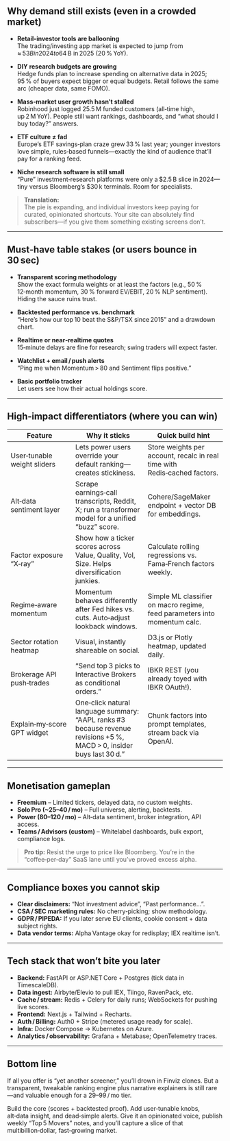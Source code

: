 ## Why demand still exists (even in a crowded market)

- **Retail‑investor tools are ballooning**  
  The trading/investing app market is expected to jump from ≈ $53 B in 2024 to $64 B in 2025 (20 % YoY).

- **DIY research budgets are growing**  
  Hedge funds plan to increase spending on alternative data in 2025; 95 % of buyers expect bigger or equal budgets. Retail follows the same arc (cheaper data, same FOMO).

- **Mass‑market user growth hasn’t stalled**  
  Robinhood just logged 25.5 M funded customers (all‑time high, up 2 M YoY). People still want rankings, dashboards, and “what should I buy today?” answers.

- **ETF culture ≠ fad**  
  Europe’s ETF savings‑plan craze grew 33 % last year; younger investors love simple, rules‑based funnels—exactly the kind of audience that’ll pay for a ranking feed.

- **Niche research software is still small**  
  “Pure” investment‑research platforms were only a $2.5 B slice in 2024—tiny versus Bloomberg’s $30 k terminals. Room for specialists.

> **Translation:**  
> The pie is expanding, and individual investors keep paying for curated, opinionated shortcuts. Your site can absolutely find subscribers—if you give them something existing screens don’t.

---

## Must‑have table stakes (or users bounce in 30 sec)

- **Transparent scoring methodology**  
  Show the exact formula weights or at least the factors (e.g., 50 % 12‑month momentum, 30 % forward EV/EBIT, 20 % NLP sentiment). Hiding the sauce ruins trust.

- **Backtested performance vs. benchmark**  
  “Here’s how our top 10 beat the S&P/TSX since 2015” and a drawdown chart.

- **Realtime or near‑realtime quotes**  
  15‑minute delays are fine for research; swing traders will expect faster.

- **Watchlist + email / push alerts**  
  “Ping me when Momentum > 80 and Sentiment flips positive.”

- **Basic portfolio tracker**  
  Let users see how their actual holdings score.

---

## High‑impact differentiators (where you can win)

| Feature                     | Why it sticks                                                          | Quick build hint                                                        |
|-----------------------------|------------------------------------------------------------------------|--------------------------------------------------------------------------|
| User‑tunable weight sliders | Lets power users override your default ranking—creates stickiness.     | Store weights per account, recalc in real time with Redis‑cached factors. |
| Alt‑data sentiment layer    | Scrape earnings‑call transcripts, Reddit, X; run a transformer model for a unified “buzz” score. | Cohere/SageMaker endpoint + vector DB for embeddings.                    |
| Factor exposure “X‑ray”     | Show how a ticker scores across Value, Quality, Vol, Size. Helps diversification junkies. | Calculate rolling regressions vs. Fama‑French factors weekly.            |
| Regime‑aware momentum       | Momentum behaves differently after Fed hikes vs. cuts. Auto‑adjust lookback windows. | Simple ML classifier on macro regime, feed parameters into momentum calc. |
| Sector rotation heatmap     | Visual, instantly shareable on social.                                 | D3.js or Plotly heatmap, updated daily.                                  |
| Brokerage API push‑trades   | “Send top 3 picks to Interactive Brokers as conditional orders.”       | IBKR REST (you already toyed with IBKR OAuth!).                          |
| Explain‑my‑score GPT widget | One‑click natural language summary: “AAPL ranks #3 because revenue revisions +5 %, MACD > 0, insider buys last 30 d.” | Chunk factors into prompt templates, stream back via OpenAI.            |

---

## Monetisation gameplan

- **Freemium** – Limited tickers, delayed data, no custom weights.  
- **Solo Pro (~$25–$40 / mo)** – Full universe, alerting, backtests.  
- **Power ($80–$120 / mo)** – Alt‑data sentiment, broker integration, API access.  
- **Teams / Advisors (custom)** – Whitelabel dashboards, bulk export, compliance logs.

> **Pro tip:** Resist the urge to price like Bloomberg. You’re in the “coffee‑per‑day” SaaS lane until you’ve proved excess alpha.

---

## Compliance boxes you cannot skip

- **Clear disclaimers:** “Not investment advice”, “Past performance…”.  
- **CSA / SEC marketing rules:** No cherry‑picking; show methodology.  
- **GDPR / PIPEDA:** If you later serve EU clients, cookie consent + data subject rights.  
- **Data vendor terms:** Alpha Vantage okay for redisplay; IEX realtime isn’t.

---

## Tech stack that won’t bite you later

- **Backend:** FastAPI or ASP.NET Core + Postgres (tick data in TimescaleDB).  
- **Data ingest:** Airbyte/Elevio to pull IEX, Tiingo, RavenPack, etc.  
- **Cache / stream:** Redis + Celery for daily runs; WebSockets for pushing live scores.  
- **Frontend:** Next.js + Tailwind + Recharts.  
- **Auth / Billing:** Auth0 + Stripe (metered usage ready for scale).  
- **Infra:** Docker Compose → Kubernetes on Azure.  
- **Analytics / observability:** Grafana + Metabase; OpenTelemetry traces.

---

## Bottom line

If all you offer is “yet another screener,” you’ll drown in Finviz clones. But a transparent, tweakable ranking engine plus narrative explainers is still rare—and valuable enough for a $29–$99 / mo tier.

Build the core (scores + backtested proof). Add user‑tunable knobs, alt‑data insight, and dead‑simple alerts. Give it an opinionated voice, publish weekly “Top 5 Movers” notes, and you’ll capture a slice of that multibillion‑dollar, fast‑growing market.
